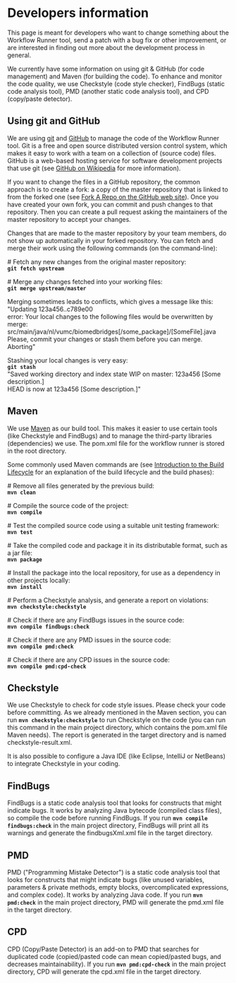 Developers information
======================

This page is meant for developers who want to change something about the Workflow Runner tool, send a patch with a bug fix or other improvement, or are interested in finding out more about the development process in general.

We currently have some information on using git & GitHub (for code management) and Maven (for building the code). To enhance and monitor the code quality, we use Checkstyle (code style checker), FindBugs (static code analysis tool), PMD (another static code analysis tool), and CPD (copy/paste detector).


Using git and GitHub
--------------------

We are using [git](http://git-scm.com/) and [GitHub](https://github.com/) to manage the code of the Workflow Runner tool. Git is a free and open source distributed version control system, which makes it easy to work with a team on a collection of (source code) files. GitHub is a web-based hosting service for software development projects that use git (see [GitHub on Wikipedia](http://en.wikipedia.org/wiki/GitHub) for more information).

If you want to change the files in a GitHub repository, the common approach is to create a fork: a copy of the master repository that is linked to from the forked one (see [Fork A Repo on the GitHub web site](https://help.github.com/articles/fork-a-repo)). Once you have created your own fork, you can commit and push changes to that repository. Then you can create a pull request asking the maintainers of the master repository to accept your changes.

Changes that are made to the master repository by your team members, do not show up automatically in your forked repository. You can fetch and merge their work using the following commands (on the command-line):

\# Fetch any new changes from the original master repository:<br/>
**`git fetch upstream`**

\# Merge any changes fetched into your working files:<br/>
**`git merge upstream/master`**

Merging sometimes leads to conflicts, which gives a message like this:<br/>
"Updating 123a456..c789e00<br/>
error: Your local changes to the following files would be overwritten by merge:<br/>
        src/main/java/nl/vumc/biomedbridges[/some_package]/[SomeFile].java<br/>
Please, commit your changes or stash them before you can merge.<br/>
Aborting"

Stashing your local changes is very easy:<br/>
**`git stash`**<br/>
"Saved working directory and index state WIP on master: 123a456 [Some description.]<br/>
HEAD is now at 123a456 [Some description.]"


Maven
-----

We use [Maven](http://maven.apache.org/) as our build tool. This makes it easier to use certain tools (like Checkstyle and FindBugs) and to manage the third-party libraries (dependencies) we use. The pom.xml file for the workflow runner is stored in the root directory.

Some commonly used Maven commands are (see [Introduction to the Build Lifecycle](http://maven.apache.org/guides/introduction/introduction-to-the-lifecycle.html) for an explanation of the build lifecycle and the build phases):

\# Remove all files generated by the previous build:<br/>
**`mvn clean`**

\# Compile the source code of the project:<br/>
**`mvn compile`**

\# Test the compiled source code using a suitable unit testing framework:<br/>
**`mvn test`**

\# Take the compiled code and package it in its distributable format, such as a jar file:<br/>
**`mvn package`**

\# Install the package into the local repository, for use as a dependency in other projects locally:<br/>
**`mvn install`**

\# Perform a Checkstyle analysis, and generate a report on violations:<br/>
**`mvn checkstyle:checkstyle`**

\# Check if there are any FindBugs issues in the source code:<br/>
**`mvn compile findbugs:check`**

\# Check if there are any PMD issues in the source code:<br/>
**`mvn compile pmd:check`**

\# Check if there are any CPD issues in the source code:<br/>
**`mvn compile pmd:cpd-check`**


Checkstyle
----------

We use Checkstyle to check for code style issues. Please check your code before committing. As we already mentioned in the Maven section, you can run **`mvn checkstyle:checkstyle`** to run Checkstyle on the code (you can run this command in the main project directory, which contains the pom.xml file Maven needs). The report is generated in the target directory and is named checkstyle-result.xml.

It is also possible to configure a Java IDE (like Eclipse, IntelliJ or NetBeans) to integrate Checkstyle in your coding.


FindBugs
--------

FindBugs is a static code analysis tool that looks for constructs that might indicate bugs. It works by analyzing Java bytecode (compiled class files), so compile the code before running FindBugs. If you run **`mvn compile findbugs:check`** in the main project directory, FindBugs will print all its warnings and generate the findbugsXml.xml file in the target directory.


PMD
---

PMD ("Programming Mistake Detector") is a static code analysis tool that looks for constructs that might indicate bugs (like unused variables, parameters & private methods, empty blocks, overcomplicated expressions, and complex code). It works by analyzing Java code. If you run **`mvn pmd:check`** in the main project directory, PMD will generate the pmd.xml file in the target directory.


CPD
---

CPD (Copy/Paste Detector) is an add-on to PMD that searches for duplicated code (copied/pasted code can mean copied/pasted bugs, and decreases maintainability). If you run **`mvn pmd:cpd-check`** in the main project directory, CPD will generate the cpd.xml file in the target directory.
